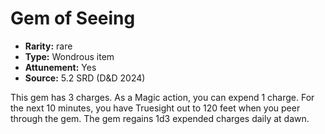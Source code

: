 
# Gem of Seeing

* **Rarity:** rare
* **Type:** Wondrous item
* **Attunement:** Yes
* **Source:** 5.2 SRD (D&D 2024)


This gem has 3 charges. As a Magic action, you can expend 1 charge. For the next 10 minutes, you have Truesight out to 120 feet when you peer through the gem. The gem regains 1d3 expended charges daily at dawn.
